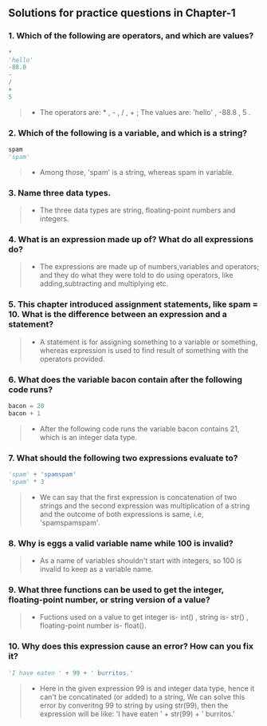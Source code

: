 ## Solutions for practice questions in Chapter-1
### 1. Which of the following are operators, and which are values?
```python
*
'hello'
-88.8
-
/
+
5
```
> - The operators are: * , - , / , + ; The values are: 'hello' , -88.8 , 5 .
### 2. Which of the following is a variable, and which is a string?
```python
spam
'spam'
```
> - Among those, 'spam' is a string, whereas spam in variable.
### 3. Name three data types.
> - The three data types are string, floating-point numbers and integers.
### 4. What is an expression made up of? What do all expressions do?
> - The expressions are made up of numbers,variables and operators; and they do what they were told to do using operators, like adding,subtracting and multiplying etc.
### 5. This chapter introduced assignment statements, like spam = 10. What is the difference between an expression and a statement?
> - A statement is for assigning something to a variable or something, whereas expression is used to find result of something with the operators provided.
### 6. What does the variable bacon contain after the following code runs?
```python
bacon = 20
bacon + 1
```
> - After the following code runs the variable bacon contains 21, which is an integer data type.
### 7. What should the following two expressions evaluate to?
```python
'spam' + 'spamspam'
'spam' * 3
```
> - We can say that the first expression is concatenation of two strings and the second expression was multiplication of a string and the outcome of both expressions is same, i.e, 'spamspamspam'.
### 8. Why is eggs a valid variable name while 100 is invalid?
> - As a name of variables shouldn't start with integers, so 100 is invalid to keep as a variable name.
### 9. What three functions can be used to get the integer, floating-point number, or string version of a value?
> - Fuctions used on a value to get integer is- int() , string is- str() , floating-point number is- float().
### 10. Why does this expression cause an error? How can you fix it?
```python
'I have eaten ' + 99 + ' burritos.'
```
> - Here in the given expression 99 is and integer data type, hence it can't be concatinated (or added) to a string, We can solve this error by converitng 99 to string by using str(99), then the expression will be like: 'I have eaten ' + str(99) + ' burritos.'